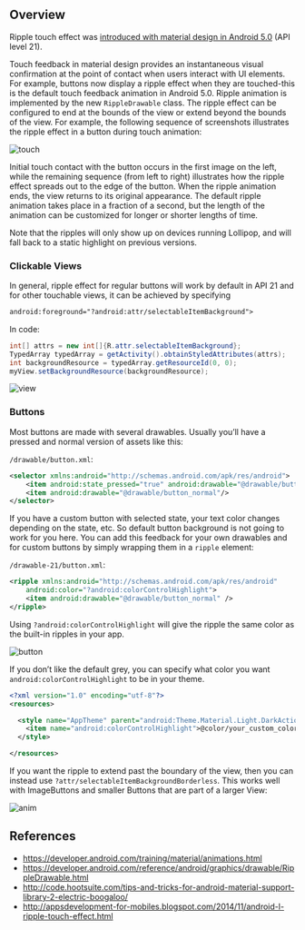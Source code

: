 ## Overview

Ripple touch effect was [introduced with material design in Android 5.0](https://www.youtube.com/watch?v=97SWYiRtF0Y&t=482) (API level 21).

Touch feedback in material design provides an instantaneous visual confirmation at the point of contact when users interact with UI elements. For example, buttons now display a ripple effect when they are touched-this is the default touch feedback animation in Android 5.0. Ripple animation is implemented by the new `RippleDrawable` class. The ripple effect can be configured to end at the bounds of the view or extend beyond the bounds of the view. For example, the following sequence of screenshots illustrates the ripple effect in a button during touch animation:

  ![touch](http://i.imgur.com/hrkinJY.png)

Initial touch contact with the button occurs in the first image on the left, while the remaining sequence (from left to right) illustrates how the ripple effect spreads out to the edge of the button. When the ripple animation ends, the view returns to its original appearance. The default ripple animation takes place in a fraction of a second, but the length of the animation can be customized for longer or shorter lengths of time.

Note that the ripples will only show up on devices running Lollipop, and will fall back to a static highlight on previous versions.

### Clickable Views

In general, ripple effect for regular buttons will work by default in API 21 and for other touchable views, it can be achieved by specifying

```xml
android:foreground="?android:attr/selectableItemBackground">
```

In code:

```java
int[] attrs = new int[]{R.attr.selectableItemBackground};
TypedArray typedArray = getActivity().obtainStyledAttributes(attrs);
int backgroundResource = typedArray.getResourceId(0, 0);
myView.setBackgroundResource(backgroundResource);
```

  ![view](http://i.imgur.com/SkExpyw.gif)


### Buttons

Most buttons are made with several drawables. Usually you’ll have a pressed and normal version of assets like this:

`/drawable/button.xml`:

```xml
<selector xmlns:android="http://schemas.android.com/apk/res/android">
    <item android:state_pressed="true" android:drawable="@drawable/button_pressed"/>
    <item android:drawable="@drawable/button_normal"/>
</selector>
```

If you have a custom button with selected state, your text color changes depending on the state, etc. So default button background is not going to work for you here. You can add this feedback for your own drawables and for custom buttons by simply wrapping them in a `ripple` element:

`/drawable-21/button.xml`:

```xml
<ripple xmlns:android="http://schemas.android.com/apk/res/android"
    android:color="?android:colorControlHighlight">
    <item android:drawable="@drawable/button_normal" />
</ripple>
```

Using `?android:colorControlHighlight` will give the ripple the same color as the built-in ripples in your app.

  ![button](http://i.imgur.com/L9ZnabL.gif)

If you don’t like the default grey, you can specify what color you want `android:colorControlHighlight` to be in your theme.

```xml
<?xml version="1.0" encoding="utf-8"?>
<resources>

  <style name="AppTheme" parent="android:Theme.Material.Light.DarkActionBar">
    <item name="android:colorControlHighlight">@color/your_custom_color</item>
  </style>

</resources>
```

If you want the ripple to extend past the boundary of the view, then you can instead use `?attr/selectableItemBackgroundBorderless`. This works well with ImageButtons and smaller Buttons that are part of a larger View:

  ![anim](http://i.imgur.com/RYQ6nnB.gif)

## References

* <https://developer.android.com/training/material/animations.html>
* <https://developer.android.com/reference/android/graphics/drawable/RippleDrawable.html>
* <http://code.hootsuite.com/tips-and-tricks-for-android-material-support-library-2-electric-boogaloo/>
* <http://appsdevelopment-for-mobiles.blogspot.com/2014/11/android-l-ripple-touch-effect.html>
